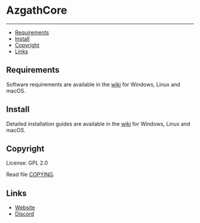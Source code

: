 # AzgathCore

--------------


* [Requirements](#requirements)
* [Install](#install)
* [Copyright](#copyright)
* [Links](#links)


## Requirements

Software requirements are available in the [wiki](https://www.trinitycore.info/display/tc/Requirements) for
Windows, Linux and macOS.

## Install

Detailed installation guides are available in the [wiki](https://www.trinitycore.info/display/tc/Installation+Guide) for
Windows, Linux and macOS.

## Copyright

License: GPL 2.0

Read file [COPYING](COPYING).

## Links

* [Website](https://azgath.com/fr/)
* [Discord](https://discord.com/invite/z8Qmhpw)
